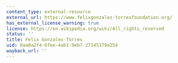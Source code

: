 ```yaml
---
content_type: external-resource
external_url: https://www.felixgonzalez-torresfoundation.org/
has_external_license_warning: true
license: https://en.wikipedia.org/wiki/All_rights_reserved
status: ''
title: Felix Gonzalex-Torres
uid: 0aa0a2f4-6fee-4ab1-9eb7-27145179a254
wayback_url: ''
---
```

